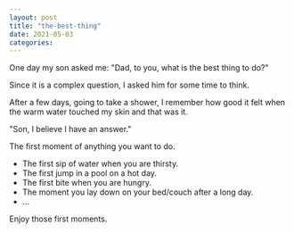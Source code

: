```yaml
---
layout: post
title: "the-best-thing"
date: 2021-05-03
categories:
---
```


One day my son asked me: "Dad, to you, what is the best thing to do?" 

Since it is a complex question, I asked him for some time to think. 

After a few days, going to take a shower, I remember how good it felt when the warm water touched my skin and that was it.

"Son, I believe I have an answer."

The first moment of anything you want to do.

- The first sip of water when you are thirsty.
- The first jump in a pool on a hot day.
- The first bite when you are hungry.
- The moment you lay down on your bed/couch after a long day.
- ...

Enjoy those first moments.
